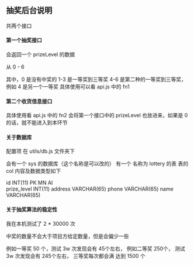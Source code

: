 ## 抽奖后台说明

共两个接口

#### 第一个抽奖接口

会返回一个 prizeLevel 的数据

从 0 - 6

其中，0 是没有中奖的
1-3 是一等奖到三等奖
4-6 是第二种的一等奖到三等奖，例如 4 是另一个一等奖
具体使用可以看 api.js 中的 fn1

#### 第二个收货信息接口
具体使用看 api.js 中的 fn2
会将第一个接口中的 prizeLevel 也放进来，如果是 0 的话，就不能进入到本环节

#### 关于数据库

配置项 在 utils/db.js 文件夹下

会有一个 sys 的数据库（这个名称是可以改的）
有一个 名称为 lottery 的表
表的 col 内容及数据类型如下

id       INT(11)     PK   MN   AI  
prize_level  INT(11)
address    VARCHAR(65)
phone      VARCHAR(65)
name       VARCHAR(65)

#### 关于抽奖算法的稳定性

我在本机测试了 2 * 30000 次

中奖的数量不会大于项目方给定数量，但是会偏少一些

例如一等奖 50 个，测试 3w 次发现会有 45个左右，
例如二等奖 250个， 测试 3w 次发现会有 245个左右，
三等奖每次都会满 达到 1500 个